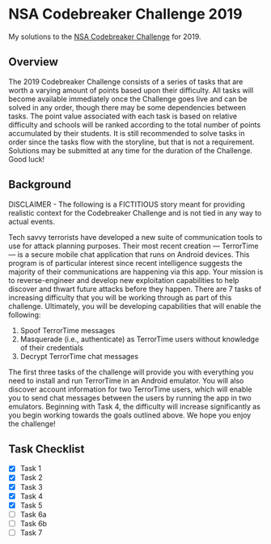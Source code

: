 # NSA Codebreaker Challenge 2019

My solutions to the [NSA Codebreaker Challenge](https://codebreaker.ltsnet.net/home) for 2019. 

## Overview

The 2019 Codebreaker Challenge consists of a series of tasks that are worth a varying amount of points based upon their difficulty. All tasks will become available immediately once the Challenge goes live and can be solved in any order, though there may be some dependencies between tasks. The point value associated with each task is based on relative difficulty and schools will be ranked according to the total number of points accumulated by their students. It is still recommended to solve tasks in order since the tasks flow with the storyline, but that is not a requirement. Solutions may be submitted at any time for the duration of the Challenge. Good luck!

## Background 

DISCLAIMER - The following is a FICTITIOUS story meant for providing realistic context for the Codebreaker Challenge and is not tied in any way to actual events.


Tech savvy terrorists have developed a new suite of communication tools to use for attack planning purposes. Their most recent creation — TerrorTime — is a secure mobile chat application that runs on Android devices. This program is of particular interest since recent intelligence suggests the majority of their communications are happening via this app. Your mission is to reverse-engineer and develop new exploitation capabilities to help discover and thwart future attacks before they happen. There are 7 tasks of increasing difficulty that you will be working through as part of this challenge. Ultimately, you will be developing capabilities that will enable the following:

1. Spoof TerrorTime messages
2. Masquerade (i.e., authenticate) as TerrorTime users without knowledge of their credentials
3. Decrypt TerrorTime chat messages

The first three tasks of the challenge will provide you with everything you need to install and run TerrorTime in an Android emulator. You will also discover account information for two TerrorTime users, which will enable you to send chat messages between the users by running the app in two emulators. Beginning with Task 4, the difficulty will increase significantly as you begin working towards the goals outlined above. We hope you enjoy the challenge!

## Task Checklist

- [x] Task 1  
- [x] Task 2  
- [x] Task 3  
- [x] Task 4  
- [x] Task 5  
- [ ] Task 6a  
- [ ] Task 6b  
- [ ] Task 7  
